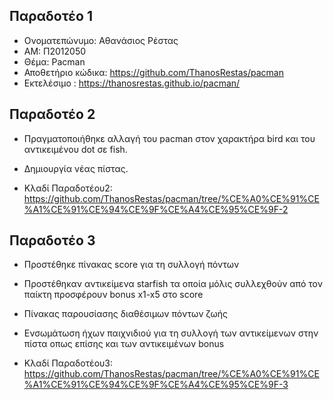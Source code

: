 Παραδοτέο 1
-----------
* Ονοματεπώνυμο: Αθανάσιος Ρέστας
* ΑΜ: Π2012050
* Θέμα: Pacman
* Αποθετήριο κώδικα: https://github.com/ThanosRestas/pacman
* Εκτελέσιμο : https://thanosrestas.github.io/pacman/

Παραδοτέο 2
-----------
 * Πραγματοποιήθηκε αλλαγή του pacman στον χαρακτήρα bird και του αντικειμένου dot σε fish.
 
 * Δημιουργία νέας πίστας. 
 
 * Κλαδί Παραδοτέου2: https://github.com/ThanosRestas/pacman/tree/%CE%A0%CE%91%CE%A1%CE%91%CE%94%CE%9F%CE%A4%CE%95%CE%9F-2   

 
Παραδοτέο 3
------------

 * Προστέθηκε πίνακας score για τη συλλογή πόντων
 
 * Προστέθηκαν αντικείμενα starfish τα οποία μόλις συλλεχθούν από τον παίκτη προσφέρουν bonus x1-x5 στο score
 
 * Πίνακας παρουσίασης διαθέσιμων πόντων ζωής
 
 * Ενσωμάτωση ήχων παιχνιδιού για τη συλλογή των αντικείμενων στην πίστα οπως επίσης και των αντικειμένων bonus
 
 *  Κλαδί Παραδοτέου3: https://github.com/ThanosRestas/pacman/tree/%CE%A0%CE%91%CE%A1%CE%91%CE%94%CE%9F%CE%A4%CE%95%CE%9F-3
  
    
    
